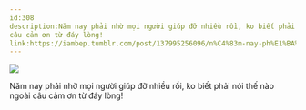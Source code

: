 ```yaml
---
id:308
description:Năm nay phải nhờ mọi người giúp đỡ nhiều rồi, ko biết phải nói thế nào ngoài
câu cảm ơn từ đáy lòng!
link:https://iambep.tumblr.com/post/137995256096/n%C4%83m-nay-ph%E1%BA%A3i-nh%E1%BB%9D-m%E1%BB%8Di-ng%C6%B0%E1%BB%9Di-gi%C3%BAp-%C4%91%E1%BB%A1-nhi%E1%BB%81u-r%E1%BB%93i-ko
---
```


![](https://64.media.tumblr.com/d6fbd4f3fb351ab59be2fcb5e3b6aeea/tumblr_o1hom478iM1u3a9rjo1_1280.jpg)

Năm nay phải nhờ mọi người giúp đỡ nhiều rồi, ko biết phải nói thế nào ngoài
câu cảm ơn từ đáy lòng!